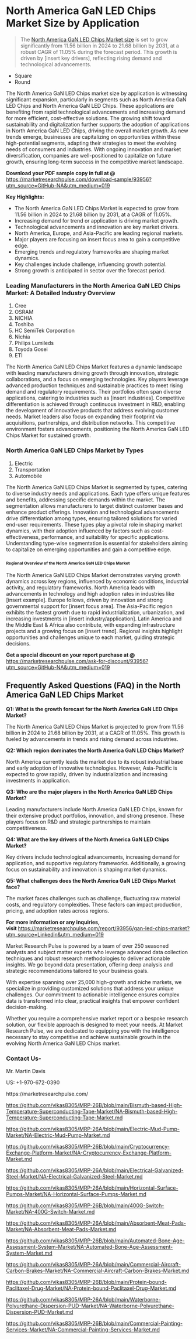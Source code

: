 
<h1>North America GaN LED Chips Market&nbsp;Size by Application</h1><blockquote><p>The <a href="https://marketresearchpulse.com/download-sample/93956?utm_source=GitHub-NA&amp;utm_medium=019">North America GaN LED Chips Market size</a> is set to grow significantly from 11.56 billion in 2024 to 21.68 billion by 2031, at a robust CAGR of 11.05% during the forecast period. This growth is driven by [insert key drivers], reflecting rising demand and technological advancements.</p></blockquote><ul><li>Square<li> Round</li></ul><p>The North America GaN LED Chips market size by application is witnessing significant expansion, particularly in segments such as North America GaN LED Chips and North America GaN LED Chips. These applications are benefiting from rapid technological advancements and increasing demand for more efficient, cost-effective solutions. The growing shift toward sustainability and digitalization further supports the adoption of applications in North America GaN LED Chips, driving the overall market growth. As new trends emerge, businesses are capitalizing on opportunities within these high-potential segments, adapting their strategies to meet the evolving needs of consumers and industries. With ongoing innovation and market diversification, companies are well-positioned to capitalize on future growth, ensuring long-term success in the competitive market landscape.</p><p><strong>Download your PDF sample copy in full at @ </strong><a href="https://marketresearchpulse.com/download-sample/93956?utm_source=GitHub-NA&amp;utm_medium=019">https://marketresearchpulse.com/download-sample/93956?utm_source=GitHub-NA&amp;utm_medium=019</a></p><p><strong>Key Highlights: </strong></p><ul><li>The North America GaN LED Chips Market is expected to grow from 11.56 billion in 2024 to 21.68 billion by 2031, at a CAGR of 11.05%.</li><li>Increasing demand for trend or application is driving market growth.</li><li>Technological advancements and innovation are key market drivers.</li><li>North America, Europe, and Asia-Pacific are leading regional markets.</li><li>Major players are focusing on insert focus area to gain a competitive edge.</li><li>Emerging trends and regulatory frameworks are shaping market dynamics.</li><li>Key challenges include challenge, influencing growth potential.</li><li>Strong growth is anticipated in sector over the forecast period.</li></ul><h3>Leading Manufacturers in the North America GaN LED Chips Market: A Detailed Industry Overview</h3><ol><li>Cree</li><li>OSRAM</li><li>NICHIA</li><li>Toshiba</li><li>HC SemiTek Corporation</li><li>Nichia</li><li>Philips Lumileds</li><li>Toyoda Gosei</li><li>ETI</li></ol><div class="flex max-w-full flex-col flex-grow"><div class="min-h-8 text-message flex w-full flex-col items-end gap-2 whitespace-normal break-words [.text-message+&amp;]:mt-5" dir="auto" data-message-author-role="assistant" data-message-id="fd8432e4-4910-450d-b182-61b7bfb0a01f" data-message-model-slug="gpt-4o"><div class="flex w-full flex-col gap-1 empty:hidden first:pt-[3px]"><div class="markdown prose w-full break-words dark:prose-invert light"><p>The North America GaN LED Chips Market features a dynamic landscape with leading manufacturers driving growth through innovation, strategic collaborations, and a focus on emerging technologies. Key players leverage advanced production techniques and sustainable practices to meet rising demand and regulatory requirements. Their portfolios often span diverse applications, catering to industries such as [insert industries]. Competitive differentiation is achieved through continuous investment in R&amp;D, enabling the development of innovative products that address evolving customer needs. Market leaders also focus on expanding their footprint via acquisitions, partnerships, and distribution networks. This competitive environment fosters advancements, positioning the North America GaN LED Chips Market for sustained growth.</p></div></div></div></div><h3>North America GaN LED Chips Market by Types</h3><ol><li>Electric<li> Transportation<li> Automobile</li></ol><div class="flex max-w-full flex-col flex-grow"><div class="min-h-8 text-message flex w-full flex-col items-end gap-2 whitespace-normal break-words [.text-message+&amp;]:mt-5" dir="auto" data-message-author-role="assistant" data-message-id="084470be-0bb7-4664-bddf-5156b4f41249" data-message-model-slug="gpt-4o-mini"><div class="flex w-full flex-col gap-1 empty:hidden first:pt-[3px]"><div class="markdown prose w-full break-words dark:prose-invert light"><p>The North America GaN LED Chips Market is segmented by types, catering to diverse industry needs and applications. Each type offers unique features and benefits, addressing specific demands within the market. The segmentation allows manufacturers to target distinct customer bases and enhance product offerings. Innovation and technological advancements drive differentiation among types, ensuring tailored solutions for varied end-user requirements. These types play a pivotal role in shaping market dynamics, with their adoption influenced by factors such as cost-effectiveness, performance, and suitability for specific applications. Understanding type-wise segmentation is essential for stakeholders aiming to capitalize on emerging opportunities and gain a competitive edge.</p></div></div></div></div><h3><span style="font-size: 11px;">Regional Overview of the North America GaN LED Chips Market</span></h3><div class="flex max-w-full flex-col flex-grow"><div class="min-h-8 text-message flex w-full flex-col items-end gap-2 whitespace-normal break-words [.text-message+&amp;]:mt-5" dir="auto" data-message-author-role="assistant" data-message-id="e9038762-ce64-4e30-91c9-9bd413514231" data-message-model-slug="gpt-4o-mini"><div class="flex w-full flex-col gap-1 empty:hidden first:pt-[3px]"><div class="markdown prose w-full break-words dark:prose-invert light"><p>The North America GaN LED Chips Market demonstrates varying growth dynamics across key regions, influenced by economic conditions, industrial activity, and regulatory frameworks. North America leads with advancements in technology and high adoption rates in industries like [insert example]. Europe follows, driven by innovation and strong governmental support for [insert focus area]. The Asia-Pacific region exhibits the fastest growth due to rapid industrialization, urbanization, and increasing investments in [insert industry/application]. Latin America and the Middle East &amp; Africa also contribute, with expanding infrastructure projects and a growing focus on [insert trend]. Regional insights highlight opportunities and challenges unique to each market, guiding strategic decisions.</p></div></div></div></div><p><strong>Get a special discount on your report purchase at @ </strong><a href="https://marketresearchpulse.com/ask-for-discount/93956?utm_source=GitHub-NA&amp;utm_medium=019">https://marketresearchpulse.com/ask-for-discount/93956?utm_source=GitHub-NA&amp;utm_medium=019</a></p><h2>Frequently Asked Questions (FAQ) in the North America GaN LED Chips Market</h2><p><strong>Q1: What is the growth forecast for the North America GaN LED Chips Market?</strong></p><p>The North America GaN LED Chips Market is projected to grow from 11.56 billion in 2024 to 21.68 billion by 2031, at a CAGR of 11.05%. This growth is fueled by advancements in trends and rising demand across industries.</p><p><strong>Q2: Which region dominates the North America GaN LED Chips Market?</strong></p><p>North America currently leads the market due to its robust industrial base and early adoption of innovative technologies. However, Asia-Pacific is expected to grow rapidly, driven by industrialization and increasing investments in application.</p><p><strong>Q3: Who are the major players in the North America GaN LED Chips Market?</strong></p><p>Leading manufacturers include North America GaN LED Chips, known for their extensive product portfolios, innovation, and strong presence. These players focus on R&amp;D and strategic partnerships to maintain competitiveness.</p><p><strong>Q4: What are the key drivers of the North America GaN LED Chips Market?</strong></p><p>Key drivers include technological advancements, increasing demand for application, and supportive regulatory frameworks. Additionally, a growing focus on sustainability and innovation is shaping market dynamics.</p><p><strong>Q5: What challenges does the North America GaN LED Chips Market face?</strong></p><p>The market faces challenges such as challenge, fluctuating raw material costs, and regulatory complexities. These factors can impact production, pricing, and adoption rates across regions.</p><p><strong>For more information or any inquiries, visit&nbsp;</strong><a href="https://marketresearchpulse.com/report/93956/gan-led-chips-market?utm_source=Linkedin&utm_medium=019">https://marketresearchpulse.com/report/93956/gan-led-chips-market?utm_source=Linkedin&utm_medium=019</a></p><p>Market Research Pulse is powered by a team of over 250 seasoned analysts and subject matter experts who leverage advanced data collection techniques and robust research methodologies to deliver actionable insights. We go beyond data presentation, offering deep analysis and strategic recommendations tailored to your business goals.</p><p>With expertise spanning over 25,000 high-growth and niche markets, we specialize in providing customized solutions that address your unique challenges. Our commitment to actionable intelligence ensures complex data is transformed into clear, practical insights that empower confident decision-making.</p><p>Whether you require a comprehensive market report or a bespoke research solution, our flexible approach is designed to meet your needs. At Market Research Pulse, we are dedicated to equipping you with the intelligence necessary to stay competitive and achieve sustainable growth in the evolving North America GaN LED Chips market.</p><h3><strong>Contact Us-</strong></h3><p>Mr. Martin Davis</p><p>US: +1-970-672-0390</p><p>https://marketresearchpulse.com/</p><p><a href="https://github.com/vikas8305/MRP-26B/blob/main/Bismuth-based-High-Temperature-Superconducting-Tape-Market/NA-Bismuth-based-High-Temperature-Superconducting-Tape-Market.md">https://github.com/vikas8305/MRP-26B/blob/main/Bismuth-based-High-Temperature-Superconducting-Tape-Market/NA-Bismuth-based-High-Temperature-Superconducting-Tape-Market.md</a></p><p><a href="https://github.com/vikas8305/MRP-26A/blob/main/Electric-Mud-Pump-Market/NA-Electric-Mud-Pump-Market.md">https://github.com/vikas8305/MRP-26A/blob/main/Electric-Mud-Pump-Market/NA-Electric-Mud-Pump-Market.md</a></p><p><a href="https://github.com/vikas8305/MRP-26B/blob/main/Cryptocurrency-Exchange-Platform-Market/NA-Cryptocurrency-Exchange-Platform-Market.md">https://github.com/vikas8305/MRP-26B/blob/main/Cryptocurrency-Exchange-Platform-Market/NA-Cryptocurrency-Exchange-Platform-Market.md</a></p><p><a href="https://github.com/vikas8305/MRP-26A/blob/main/Electrical-Galvanized-Steel-Market/NA-Electrical-Galvanized-Steel-Market.md">https://github.com/vikas8305/MRP-26A/blob/main/Electrical-Galvanized-Steel-Market/NA-Electrical-Galvanized-Steel-Market.md</a></p><p><a href="https://github.com/vikas8305/MRP-26A/blob/main/Horizontal-Surface-Pumps-Market/NA-Horizontal-Surface-Pumps-Market.md">https://github.com/vikas8305/MRP-26A/blob/main/Horizontal-Surface-Pumps-Market/NA-Horizontal-Surface-Pumps-Market.md</a></p><p><a href="https://github.com/vikas8305/MRP-26B/blob/main/400G-Switch-Market/NA-400G-Switch-Market.md">https://github.com/vikas8305/MRP-26B/blob/main/400G-Switch-Market/NA-400G-Switch-Market.md</a></p><p><a href="https://github.com/vikas8305/MRP-26A/blob/main/Absorbent-Meat-Pads-Market/NA-Absorbent-Meat-Pads-Market.md">https://github.com/vikas8305/MRP-26A/blob/main/Absorbent-Meat-Pads-Market/NA-Absorbent-Meat-Pads-Market.md</a></p><p><a href="https://github.com/vikas8305/MRP-26B/blob/main/Automated-Bone-Age-Assessment-System-Market/NA-Automated-Bone-Age-Assessment-System-Market.md">https://github.com/vikas8305/MRP-26B/blob/main/Automated-Bone-Age-Assessment-System-Market/NA-Automated-Bone-Age-Assessment-System-Market.md</a></p><p><a href="https://github.com/vikas8305/MRP-26A/blob/main/Commercial-Aircraft-Carbon-Brakes-Market/NA-Commercial-Aircraft-Carbon-Brakes-Market.md">https://github.com/vikas8305/MRP-26A/blob/main/Commercial-Aircraft-Carbon-Brakes-Market/NA-Commercial-Aircraft-Carbon-Brakes-Market.md</a></p><p><a href="https://github.com/vikas8305/MRP-26B/blob/main/Protein-bound-Paclitaxel-Drug-Market/NA-Protein-bound-Paclitaxel-Drug-Market.md">https://github.com/vikas8305/MRP-26B/blob/main/Protein-bound-Paclitaxel-Drug-Market/NA-Protein-bound-Paclitaxel-Drug-Market.md</a></p><p><a href="https://github.com/vikas8305/MRP-26A/blob/main/Waterborne-Polyurethane-Dispersion-PUD-Market/NA-Waterborne-Polyurethane-Dispersion-PUD-Market.md">https://github.com/vikas8305/MRP-26A/blob/main/Waterborne-Polyurethane-Dispersion-PUD-Market/NA-Waterborne-Polyurethane-Dispersion-PUD-Market.md</a></p><p><a href="https://github.com/vikas8305/MRP-26B/blob/main/Commercial-Painting-Services-Market/NA-Commercial-Painting-Services-Market.md">https://github.com/vikas8305/MRP-26B/blob/main/Commercial-Painting-Services-Market/NA-Commercial-Painting-Services-Market.md</a></p>
